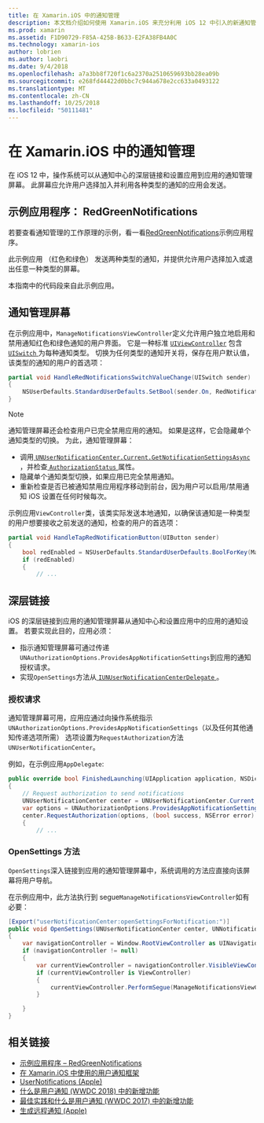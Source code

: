 ```yaml
---
title: 在 Xamarin.iOS 中的通知管理
description: 本文档介绍如何使用 Xamarin.iOS 来充分利用 iOS 12 中引入的新通知管理功能。
ms.prod: xamarin
ms.assetid: F1D90729-F85A-425B-B633-E2FA38FB4A0C
ms.technology: xamarin-ios
author: lobrien
ms.author: laobri
ms.date: 9/4/2018
ms.openlocfilehash: a7a3bb8f720f1c6a2370a2510659693bb28ea09b
ms.sourcegitcommit: e268fd44422d0bbc7c944a678e2cc633a0493122
ms.translationtype: MT
ms.contentlocale: zh-CN
ms.lasthandoff: 10/25/2018
ms.locfileid: "50111481"
---
```

# <a name="notification-management-in-xamarinios"></a>在 Xamarin.iOS 中的通知管理

在 iOS 12 中，操作系统可以从通知中心的深层链接和设置应用到应用的通知管理屏幕。 此屏幕应允许用户选择加入并利用各种类型的通知的应用会发送。

## <a name="sample-app-redgreennotifications"></a>示例应用程序： RedGreenNotifications

若要查看通知管理的工作原理的示例，看一看[RedGreenNotifications](https://developer.xamarin.com/samples/monotouch/iOS12/RedGreenNotifications)示例应用程序。

此示例应用 （红色和绿色） 发送两种类型的通知，并提供允许用户选择加入或退出任意一种类型的屏幕。

本指南中的代码段来自此示例应用。

## <a name="notification-management-screen"></a>通知管理屏幕

在示例应用中，`ManageNotificationsViewController`定义允许用户独立地启用和禁用通知红色和绿色通知的用户界面。 它是一种标准 [`UIViewController`](https://developer.xamarin.com/api/type/UIKit.UIViewController/)
包含[ `UISwitch` ](https://developer.xamarin.com/api/type/UIKit.UISwitch/)为每种通知类型。 切换为任何类型的通知开关将，保存在用户默认值，该类型的通知的用户的首选项：

```csharp
partial void HandleRedNotificationsSwitchValueChange(UISwitch sender)
{
    NSUserDefaults.StandardUserDefaults.SetBool(sender.On, RedNotificationsEnabledKey);
}
```

> [!NOTE]
> 通知管理屏幕还会检查用户已完全禁用应用的通知。 如果是这样，它会隐藏单个通知类型的切换。 为此，通知管理屏幕：
>
> - 调用[ `UNUserNotificationCenter.Current.GetNotificationSettingsAsync` ](https://developer.xamarin.com/api/member/UserNotifications.UNUserNotificationCenter.GetNotificationSettingsAsync()/) ，并检查[ `AuthorizationStatus` ](https://developer.xamarin.com/api/property/UserNotifications.UNNotificationSettings.AuthorizationStatus/)属性。
> - 隐藏单个通知类型切换，如果应用已完全禁用通知。
> - 重新检查是否已被通知禁用应用程序移动到前台，因为用户可以启用/禁用通知 iOS 设置在任何时候每次。

示例应用`ViewController`类，该类实际发送本地通知，以确保该通知是一种类型的用户想要接收之前发送的通知，检查的用户的首选项：

```csharp
partial void HandleTapRedNotificationButton(UIButton sender)
{
    bool redEnabled = NSUserDefaults.StandardUserDefaults.BoolForKey(ManageNotificationsViewController.RedNotificationsEnabledKey);
    if (redEnabled)
    {
        // ...
```

## <a name="deep-link"></a>深层链接

iOS 的深层链接到应用的通知管理屏幕从通知中心和设置应用中的应用的通知设置。 若要实现此目的，应用必须：

- 指示通知管理屏幕可通过传递`UNAuthorizationOptions.ProvidesAppNotificationSettings`到应用的通知授权请求。
- 实现`OpenSettings`方法从[ `IUNUserNotificationCenterDelegate` ](https://developer.xamarin.com/api/type/UserNotifications.IUNUserNotificationCenterDelegate/)。

### <a name="authorization-request"></a>授权请求

通知管理屏幕可用，应用应通过向操作系统指示`UNAuthorizationOptions.ProvidesAppNotificationSettings`（以及任何其他通知传递选项所需） 选项设置为`RequestAuthorization`方法`UNUserNotificationCenter`。

例如，在示例应用`AppDelegate`:

```csharp
public override bool FinishedLaunching(UIApplication application, NSDictionary launchOptions)
{
    // Request authorization to send notifications
    UNUserNotificationCenter center = UNUserNotificationCenter.Current;
    var options = UNAuthorizationOptions.ProvidesAppNotificationSettings | UNAuthorizationOptions.Alert | UNAuthorizationOptions.Sound | UNAuthorizationOptions.Provisional;
    center.RequestAuthorization(options, (bool success, NSError error) =>
    {
        // ...
```

### <a name="opensettings-method"></a>OpenSettings 方法

`OpenSettings`深入链接到应用的通知管理屏幕中，系统调用的方法应直接向该屏幕将用户导航。

在示例应用中，此方法执行到 segue`ManageNotificationsViewController`如有必要：

```csharp
[Export("userNotificationCenter:openSettingsForNotification:")]
public void OpenSettings(UNUserNotificationCenter center, UNNotification notification)
{
    var navigationController = Window.RootViewController as UINavigationController;
    if (navigationController != null)
    {
        var currentViewController = navigationController.VisibleViewController;
        if (currentViewController is ViewController)
        {
            currentViewController.PerformSegue(ManageNotificationsViewController.ShowManageNotificationsSegue, this);
        }

    }
}
```

## <a name="related-links"></a>相关链接

- [示例应用程序 – RedGreenNotifications](https://developer.xamarin.com/samples/monotouch/iOS12/RedGreenNotifications)
- [在 Xamarin.iOS 中使用的用户通知框架](~/ios/platform/user-notifications/index.md)
- [UserNotifications (Apple)](https://developer.apple.com/documentation/usernotifications?language=objc)
- [什么是用户通知 (WWDC 2018) 中的新增功能](https://developer.apple.com/videos/play/wwdc2018/710/)
- [最佳实践和什么是用户通知 (WWDC 2017) 中的新增功能](https://developer.apple.com/videos/play/wwdc2017/708/)
- [生成远程通知 (Apple)](https://developer.apple.com/documentation/usernotifications/setting_up_a_remote_notification_server/generating_a_remote_notification)
